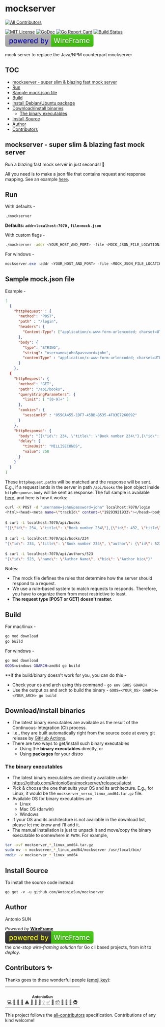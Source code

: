 # mockserver
<!-- ALL-CONTRIBUTORS-BADGE:START - Do not remove or modify this section -->
[![All Contributors](https://img.shields.io/badge/all_contributors-1-orange.svg?style=flat-square)](#contributors-)
<!-- ALL-CONTRIBUTORS-BADGE:END -->

[![MIT License](http://img.shields.io/badge/License-MIT-blue.svg)](LICENSE)
[![GoDoc](https://godoc.org/github.com/AntonioSun/mockserver?status.svg)](http://godoc.org/github.com/AntonioSun/mockserver)
[![Go Report Card](https://goreportcard.com/badge/github.com/AntonioSun/mockserver)](https://goreportcard.com/report/github.com/AntonioSun/mockserver)
[![Build Status](https://github.com/AntonioSun/mockserver/actions/workflows/go-release-build.yml/badge.svg?branch=master)](https://github.com/AntonioSun/mockserver/actions/workflows/go-release-build.yml)
[![PoweredBy WireFrame](https://github.com/go-easygen/wireframe/blob/master/PoweredBy-WireFrame-B.svg)](http://godoc.org/github.com/go-easygen/wireframe)

mock server to replace the Java/NPM counterpart mockserver

## TOC
- [mockserver - super slim & blazing fast mock server](#mockserver---super-slim-&-blazing-fast-mock-server)
- [Run](#run)
- [Sample mock.json file](#sample-mockjson-file)
- [Build](#build)
- [Install Debian/Ubuntu package](#install-debianubuntu-package)
- [Download/install binaries](#downloadinstall-binaries)
  - [The binary executables](#the-binary-executables)
- [Install Source](#install-source)
- [Author](#author)
- [Contributors](#contributors-)

## mockserver - super slim & blazing fast mock server

Run a blazing fast mock server in just seconds! 🚀

All you need is to make a json file that contains request and response mapping. See an example [here](#sample-mockjson-file).

## Run
With defaults - 
```bash
./mockserver
```
**Defaults: `addr=localhost:7070` , `file=mock.json`**


With custom flags - 
```bash
./mockserver -addr <YOUR_HOST_AND_PORT> -file <MOCK_JSON_FILE_LOCATION>
```


For windows - 
```powershell
mockserver.exe -addr <YOUR_HOST_AND_PORT> -file <MOCK_JSON_FILE_LOCATION>
```

## Sample mock.json file


Example - 
```json
[
  {
    "httpRequest" : {
      "method": "POST",
      "path" : "/login",
      "headers": {
        "Content-Type": ["application/x-www-form-urlencoded; charset=UTF-8"]
      },
      "body": {
        "type": "STRING",
        "string": "username=john&password=john",
        "contentType" : "application/x-www-form-urlencoded; charset=UTF-8"
      }
    },
  {
    "httpRequest": {
      "method": "GET",
      "path": "/api/books",
      "queryStringParameters": {
        "limit": [ "[0-9]+" ]
      },
      "cookies": {
        "sessionId" : "055CA455-1DF7-45BB-8535-4F83E7266092"
      }
    },
    "httpResponse": {
      "body": "[{\"id\": 234, \"title\": \"Book number 234\"},{\"id\": 432, \"title\": \"Book number 432\"}]",
      "delay": {
        "timeUnit": "MILLISECONDS",
        "value": 750
      }
    }
  }
]
```

These `httpRequest.path`s will be matched and the response will be sent. E.g., if a request lands in the server in path `/api/books` the json object inside `httpResponse.body` will be sent as response. The full sample is available [here](https://github.com/AntonioSun/mockserver/blob/main/mock.json), and here is how it works:

``` sh
curl -X POST -d "username=john&password=john" localhost:7070/login
<html><head><meta name=\"trackId\" content=\"19293921933\"></head><body></body</html>

$ curl -L localhost:7070/api/books
"[{\"id\": 234, \"title\": \"Book number 234\"},{\"id\": 432, \"title\": \"Book number 432\"}]"

$ curl -L localhost:7070/api/books/234
"{\"id\": 234, \"title\": \"Book number 234\", \"author\": {\"id\": 523, \"name\": \"Author Name\"}}"

$ curl -L localhost:7070/api/authors/523
"{\"id\": 523, \"name\": \"Author Name\", \"bio\": \"Author bio\"}"
```

Notes:

- The mock file defines the rules that determine how the server should respond to a request.
- We use a rule-based system to match requests to responds. Therefore, you have to organize them from most restrictive to least. 
- **The request type [POST or GET] doesn't matter.**

## Build
For mac/linux - 
```bash
go mod download
go build
```

For windows -
```bash
go mod download
GOOS=windows GOARCH=amd64 go build 
```

**If the build/binary doesn't work for you, you can do this -

- Check your os and arch using this command - `go env GOOS GOARCH`
- Use the output os and arch to build the binary - `GOOS=<YOUR_OS> GOARCH=<YOUR_ARCH> go build`

## Download/install binaries

- The latest binary executables are available 
as the result of the Continuous-Integration (CI) process.
- I.e., they are built automatically right from the source code at every git release by [GitHub Actions](https://docs.github.com/en/actions).
- There are two ways to get/install such binary executables
  * Using the **binary executables** directly, or
  * Using **packages** for your distro

### The binary executables

- The latest binary executables are directly available under  
https://github.com/AntonioSun/mockserver/releases/latest 
- Pick & choose the one that suits your OS and its architecture. E.g., for Linux, it would be the `mockserver_verxx_linux_amd64.tar.gz` file. 
- Available OS for binary executables are
  * Linux
  * Mac OS (darwin)
  * Windows
- If your OS and its architecture is not available in the download list, please let me know and I'll add it.
- The manual installation is just to unpack it and move/copy the binary executable to somewhere in `PATH`. For example,

``` sh
tar -xvf mockserver_*_linux_amd64.tar.gz
sudo mv -v mockserver_*_linux_amd64/mockserver /usr/local/bin/
rmdir -v mockserver_*_linux_amd64
```

## Install Source

To install the source code instead:

```
go get -v -u github.com/AntonioSun/mockserver
```

## Author

Antonio SUN

_Powered by_ [**WireFrame**](https://github.com/go-easygen/wireframe)  
[![PoweredBy WireFrame](https://github.com/go-easygen/wireframe/blob/master/PoweredBy-WireFrame-Y.svg)](http://godoc.org/github.com/go-easygen/wireframe)  
the _one-stop wire-framing solution_ for Go cli based projects, from _init_ to _deploy_.

## Contributors ✨

Thanks goes to these wonderful people ([emoji key](https://allcontributors.org/docs/en/emoji-key)):

<!-- ALL-CONTRIBUTORS-LIST:START - Do not remove or modify this section -->
<!-- prettier-ignore-start -->
<!-- markdownlint-disable -->
<table>
  <tr>
    <td align="center"><a href="https://github.com/AntonioSun"><img src="https://avatars.githubusercontent.com/u/2840074?v=4?s=100" width="100px;" alt=""/><br /><sub><b>AntonioSun</b></sub></a><br /><a href="https://github.com/AntonioSun/mockserver/commits?author=AntonioSun" title="Code">💻</a> <a href="#ideas-AntonioSun" title="Ideas, Planning, & Feedback">🤔</a> <a href="#design-AntonioSun" title="Design">🎨</a> <a href="#data-AntonioSun" title="Data">🔣</a> <a href="https://github.com/AntonioSun/mockserver/commits?author=AntonioSun" title="Tests">⚠️</a> <a href="https://github.com/AntonioSun/mockserver/issues?q=author%3AAntonioSun" title="Bug reports">🐛</a> <a href="https://github.com/AntonioSun/mockserver/commits?author=AntonioSun" title="Documentation">📖</a> <a href="#blog-AntonioSun" title="Blogposts">📝</a> <a href="#example-AntonioSun" title="Examples">💡</a> <a href="#tutorial-AntonioSun" title="Tutorials">✅</a> <a href="#tool-AntonioSun" title="Tools">🔧</a> <a href="#platform-AntonioSun" title="Packaging/porting to new platform">📦</a> <a href="https://github.com/AntonioSun/mockserver/pulls?q=is%3Apr+reviewed-by%3AAntonioSun" title="Reviewed Pull Requests">👀</a> <a href="#question-AntonioSun" title="Answering Questions">💬</a> <a href="#maintenance-AntonioSun" title="Maintenance">🚧</a> <a href="#infra-AntonioSun" title="Infrastructure (Hosting, Build-Tools, etc)">🚇</a></td>
  </tr>
</table>

<!-- markdownlint-restore -->
<!-- prettier-ignore-end -->

<!-- ALL-CONTRIBUTORS-LIST:END -->

This project follows the [all-contributors](https://github.com/all-contributors/all-contributors) specification. Contributions of any kind welcome!
